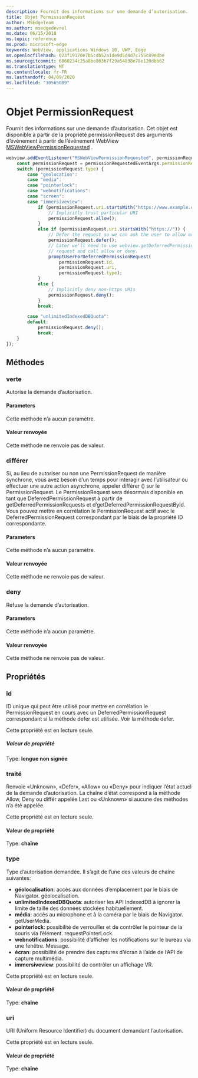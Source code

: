 ```yaml
---
description: Fournit des informations sur une demande d’autorisation.
title: Objet PermissionRequest
author: MSEdgeTeam
ms.author: msedgedevrel
ms.date: 06/15/2018
ms.topic: reference
ms.prod: microsoft-edge
keywords: WebView, applications Windows 10, UWP, Edge
ms.openlocfilehash: 023f19170e7b5cdb52a1de9d5d4d7c755c89edbe
ms.sourcegitcommit: 6860234c25a8be863b7f29a54838e78e120dbb62
ms.translationtype: MT
ms.contentlocale: fr-FR
ms.lasthandoff: 04/09/2020
ms.locfileid: "10565089"
---
```

# Objet PermissionRequest

Fournit des informations sur une demande d’autorisation. Cet objet est disponible à partir de la propriété permissionRequest des arguments d’événement à partir de l’événement WebView [MSWebViewPermissionRequested](../webview.md#mswebviewpermissionrequested) .

```js
webview.addEventListener("MSWebViewPermissionRequested", permissionRequestedEventArgs => {
    const permissionRequest = permissionRequestedEventArgs.permissionRequest;
    switch (permissionRequest.type) {
        case "geolocation":
        case "media":
        case "pointerlock":
        case "webnotifications":
        case "screen":
        case "immersiveview":
            if (permissionRequest.uri.startsWith("https://www.example.com/")) {
                // Implicitly trust particular URI
                permissionRequest.allow();
            }
            else if (permissionRequest.uri.startsWith("https://")) {
                // Defer the request so we can ask the user to allow or deny the request
                permissionRequest.defer();
                // Later we'll need to use webview.getDeferredPermissionRequestById for this
                // request and call allow or deny.
                promptUserForDeferredPermissionRequest(
                    permissionRequest.id,
                    permissionRequest.uri,
                    permissionRequest.type);
            }
            else {
                // Implicitly deny non-https URIs
                permissionRequest.deny();
            }
            break;

        case "unlimitedIndexedDBQuota":
        default:
            permissionRequest.deny();
            break;
    }
});
```

## Méthodes

### verte

Autorise la demande d’autorisation.

#### Parameters

Cette méthode n’a aucun paramètre.

#### Valeur renvoyée

Cette méthode ne renvoie pas de valeur.

### différer

Si, au lieu de autoriser ou non une PermissionRequest de manière synchrone, vous avez besoin d’un temps pour interagir avec l’utilisateur ou effectuer une autre action asynchrone, appeler différer () sur le PermissionRequest. Le PermissionRequest sera désormais disponible en tant que DeferredPermissionRequest à partir de getDeferredPermissionRequests et d’getDeferredPermissionRequestById. Vous pouvez mettre en corrélation le PermissionRequest actif avec le DeferredPermissionRequest correspondant par le biais de la propriété ID correspondante.

#### Parameters

Cette méthode n’a aucun paramètre.

#### Valeur renvoyée

Cette méthode ne renvoie pas de valeur.

### deny

Refuse la demande d’autorisation.

#### Parameters

Cette méthode n’a aucun paramètre.

#### Valeur renvoyée

Cette méthode ne renvoie pas de valeur.

## Propriétés

### id

ID unique qui peut être utilisé pour mettre en corrélation le PermissionRequest en cours avec un DeferredPermissionRequest correspondant si la méthode defer est utilisée. Voir la méthode defer.

Cette propriété est en lecture seule.

##### Valeur de propriété

Type: **longue non signée**

### traité

Renvoie «Unknown», «Defer», «Allow» ou «Deny» pour indiquer l’état actuel de la demande d’autorisation. La chaîne d’état correspond à la méthode Allow, Deny ou différ appelée Last ou «Unknown» si aucune des méthodes n’a été appelée.

Cette propriété est en lecture seule.

#### Valeur de propriété

Type: **chaîne**

### type

Type d’autorisation demandée. Il s’agit de l’une des valeurs de chaîne suivantes:

- **géolocalisation**: accès aux données d’emplacement par le biais de Navigator. géolocalisation.
- **unlimitedIndexedDBQuota**: autoriser les API IndexedDB à ignorer la limite de taille des données stockées habituellement.
- **média**: accès au microphone et à la caméra par le biais de Navigator. getUserMedia.
- **pointerlock**: possibilité de verrouiller et de contrôler le pointeur de la souris via l’élément. requestPointerLock.
- **webnotifications**: possibilité d’afficher les notifications sur le bureau via une fenêtre. Message.
- **écran**: possibilité de prendre des captures d’écran à l’aide de l’API de capture multimédia.
- **immersiveview**: possibilité de contrôler un affichage VR.

Cette propriété est en lecture seule.

#### Valeur de propriété

Type: **chaîne**

### uri

URI (Uniform Resource Identifier) du document demandant l’autorisation.

Cette propriété est en lecture seule.

#### Valeur de propriété

Type: **chaîne**

